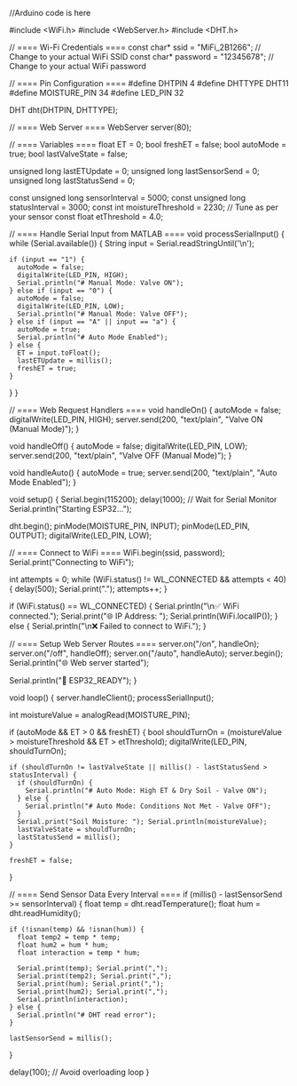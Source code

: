 


//Arduino code is here

#include <WiFi.h>
#include <WebServer.h>
#include <DHT.h>

// ==== Wi-Fi Credentials ====
const char* ssid = "MiFi_2B1266";     // Change to your actual WiFi SSID
const char* password = "12345678";   // Change to your actual WiFi password

// ==== Pin Configuration ====
#define DHTPIN 4
#define DHTTYPE DHT11
#define MOISTURE_PIN 34
#define LED_PIN 32

DHT dht(DHTPIN, DHTTYPE);

// ==== Web Server ====
WebServer server(80);

// ==== Variables ====
float ET = 0;
bool freshET = false;
bool autoMode = true;
bool lastValveState = false;

unsigned long lastETUpdate = 0;
unsigned long lastSensorSend = 0;
unsigned long lastStatusSend = 0;

const unsigned long sensorInterval = 5000;
const unsigned long statusInterval = 3000;
const int moistureThreshold = 2230;       // Tune as per your sensor
const float etThreshold = 4.0;

// ==== Handle Serial Input from MATLAB ====
void processSerialInput() {
  while (Serial.available()) {
    String input = Serial.readStringUntil('\n');

    if (input == "1") {
      autoMode = false;
      digitalWrite(LED_PIN, HIGH);
      Serial.println("# Manual Mode: Valve ON");
    } else if (input == "0") {
      autoMode = false;
      digitalWrite(LED_PIN, LOW);
      Serial.println("# Manual Mode: Valve OFF");
    } else if (input == "A" || input == "a") {
      autoMode = true;
      Serial.println("# Auto Mode Enabled");
    } else {
      ET = input.toFloat();
      lastETUpdate = millis();
      freshET = true;
    }
  }
}

// ==== Web Request Handlers ====
void handleOn() {
  autoMode = false;
  digitalWrite(LED_PIN, HIGH);
  server.send(200, "text/plain", "Valve ON (Manual Mode)");
}

void handleOff() {
  autoMode = false;
  digitalWrite(LED_PIN, LOW);
  server.send(200, "text/plain", "Valve OFF (Manual Mode)");
}

void handleAuto() {
  autoMode = true;
  server.send(200, "text/plain", "Auto Mode Enabled");
}

void setup() {
  Serial.begin(115200);
  delay(1000);  // Wait for Serial Monitor
  Serial.println("Starting ESP32...");

  dht.begin();
  pinMode(MOISTURE_PIN, INPUT);
  pinMode(LED_PIN, OUTPUT);
  digitalWrite(LED_PIN, LOW);

  // ==== Connect to WiFi ====
  WiFi.begin(ssid, password);
  Serial.print("Connecting to WiFi");

  int attempts = 0;
  while (WiFi.status() != WL_CONNECTED && attempts < 40) {
    delay(500);
    Serial.print(".");
    attempts++;
  }

  if (WiFi.status() == WL_CONNECTED) {
    Serial.println("\n✅ WiFi connected.");
    Serial.print("🌐 IP Address: ");
    Serial.println(WiFi.localIP());
  } else {
    Serial.println("\n❌ Failed to connect to WiFi.");
  }

  // ==== Setup Web Server Routes ====
  server.on("/on", handleOn);
  server.on("/off", handleOff);
  server.on("/auto", handleAuto);
  server.begin();
  Serial.println("🌐 Web server started");

  Serial.println("📡 ESP32_READY");
}

void loop() {
  server.handleClient();
  processSerialInput();

  int moistureValue = analogRead(MOISTURE_PIN);

  if (autoMode && ET > 0 && freshET) {
    bool shouldTurnOn = (moistureValue > moistureThreshold && ET > etThreshold);
    digitalWrite(LED_PIN, shouldTurnOn);

    if (shouldTurnOn != lastValveState || millis() - lastStatusSend > statusInterval) {
      if (shouldTurnOn) {
        Serial.println("# Auto Mode: High ET & Dry Soil - Valve ON");
      } else {
        Serial.println("# Auto Mode: Conditions Not Met - Valve OFF");
      }
      Serial.print("Soil Moisture: "); Serial.println(moistureValue);
      lastValveState = shouldTurnOn;
      lastStatusSend = millis();
    }

    freshET = false;
  }

  // ==== Send Sensor Data Every Interval ====
  if (millis() - lastSensorSend >= sensorInterval) {
    float temp = dht.readTemperature();
    float hum = dht.readHumidity();

    if (!isnan(temp) && !isnan(hum)) {
      float temp2 = temp * temp;
      float hum2 = hum * hum;
      float interaction = temp * hum;

      Serial.print(temp); Serial.print(",");
      Serial.print(temp2); Serial.print(",");
      Serial.print(hum); Serial.print(",");
      Serial.print(hum2); Serial.print(",");
      Serial.println(interaction);
    } else {
      Serial.println("# DHT read error");
    }

    lastSensorSend = millis();
  }

  delay(100);  // Avoid overloading loop
}

